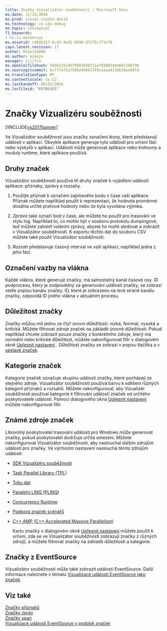 ```yaml
---
title: Značky Vizualizátor souběžnosti | Microsoft Docs
ms.date: 11/15/2016
ms.prod: visual-studio-dev14
ms.technology: vs-ide-debug
ms.topic: conceptual
f1_keywords:
- vs.cv.markersui
ms.assetid: c4692d17-6cd2-4ad1-8590-d7275c771c70
caps.latest.revision: 17
author: MikeJo5000
ms.author: mikejo
manager: jillfra
ms.openlocfilehash: 43b6115c45f9583b90711ef030834da662106f08
ms.sourcegitcommit: 6cfffa72af599a9d667249caaaa411bb28ea69fd
ms.translationtype: MT
ms.contentlocale: cs-CZ
ms.lasthandoff: 09/02/2020
ms.locfileid: "65704355"
---
```

# <a name="concurrency-visualizer-markers"></a>Značky Vizualizéru souběžnosti
[!INCLUDE[vs2017banner](../includes/vs2017banner.md)]

Ve Vizualizátor souběžnosti jsou značky označení ikony, které představují události v aplikaci.  Obvykle aplikace generuje tyto události pro určení fází nebo výskytů v aplikaci.  Události může generovat aplikace nebo knihovny a moduly runtime, které aplikace používá.  
  
## <a name="kinds-of-markers"></a>Druhy značek  
 Vizualizátor souběžnosti používá tři druhy značek k vyjádření událostí aplikace: příznaky, zprávy a rozsahy.  
  
1. Použijte *příznak* k označení zajímavého bodu v čase vaší aplikace.  Příznak můžete například použít k reprezentaci, že hodnota proměnné dosáhla určité prahové hodnoty nebo že byla vyvolána výjimka.  
  
2. *Zpráva* také označí bod v čase, ale můžete ho použít pro trasování ve stylu log.  Například to, co mohlo být v souboru protokolu dumpingové, teď můžete zalomit voláním zprávy, abyste ho mohli sledovat a zobrazit v Vizualizátor souběžnosti. K exportu těchto dat do souboru CSV můžete také použít Vizualizátor souběžnosti.  
  
3. *Rozsah* představuje časový interval ve vaší aplikaci, například jedna z jeho fází.  
  
## <a name="marker-linkage-to-threads"></a>Označení vazby na vlákna  
 Každé vlákno, které generuje značky, má samostatný kanál časové osy.  ID podprocesu, který je zodpovědný za generování událostí značky, se zobrazí vedle popisu kanálu značky.  ID, které je zobrazeno na levé straně kanálu značky, odpovídá ID jiného vlákna v aktuálním procesu.  
  
## <a name="marker-importance"></a>Důležitost značky  
 Značky můžou mít jednu ze čtyř úrovní důležitosti: nízká, Normal, vysoká a kritická.  Můžete filtrovat zdroje značek na základě úrovně důležitosti.  Pokud například chcete zobrazit pouze značky z konkrétního zdroje, který má normální nebo kritické důležitost, můžete nakonfigurovat filtr v dialogovém okně [Upřesnit nastavení](../profiling/advanced-settings-dialog-box-concurrency-visualizer.md) . Důležitost značky se zobrazí v popisu tlačítka a v [sestavě značek](../profiling/markers-report.md).  
  
## <a name="marker-category"></a>Kategorie značek  
 Kategorie značek označuje skupinu událostí značky, které pocházejí ze stejného zdroje.  Vizualizátor souběžnosti používá barvu k odlišení různých kategorií příznaků a rozsahů. Můžete nakonfigurovat, aby Vizualizér souběžnosti používal kategorie k filtrování událostí značek od určitého poskytovatele událostí.  Pomocí dialogového okna [Upřesnit nastavení](../profiling/advanced-settings-dialog-box-concurrency-visualizer.md) můžete nakonfigurovat filtr.  
  
## <a name="known-sources-of-markers"></a>Známé zdroje značek  
 Libovolný poskytovatel trasování událostí pro Windows může generovat značky, pokud poskytovatel dodržuje určitá omezení. Můžete nakonfigurovat Vizualizátor souběžnosti, aby naslouchal dalším zdrojům událostí pro značky. Ve výchozím nastavení naslouchá těmto zdrojům událostí:  
  
- [SDK Vizualizéru souběžnosti](../profiling/concurrency-visualizer-sdk.md)  
  
- [Task Parallel Library (TPL)](https://msdn.microsoft.com/library/b8f99f43-9104-45fd-9bff-385a20488a23)  
  
- [Toku dat](https://msdn.microsoft.com/library/643575d0-d26d-4c35-8de7-a9c403e97dd6)  
  
- [Paralelní LINQ (PLINQ)](https://msdn.microsoft.com/library/3d4d0cd3-bde4-490b-99e7-f4e41be96455)  
  
- [Concurrency Runtime](https://msdn.microsoft.com/library/874bc58f-8dce-483e-a3a1-4dcc9e52ed2c)  
  
- [Podpora značek scénářů](https://msdn.microsoft.com/e3b55bc2-b451-4214-ae00-0c7f5a5baec8)  
  
- [C++ AMP (C++ Accelerated Massive Parallelism)](https://msdn.microsoft.com/library/e27824cb-3167-409b-8c3f-a0e476d8f349)  
  
  Kartu značky v dialogovém okně [Upřesnit nastavení](../profiling/advanced-settings-dialog-box-concurrency-visualizer.md) můžete použít k určení, zda se ve Vizualizátor souběžnosti zobrazují značky z různých zdrojů, a můžete filtrovat značky na základě důležitosti a kategorie.  
  
## <a name="markers-from-eventsource"></a>Značky z EventSource  
 Vizualizátor souběžnosti může také zobrazit události EventSource.  Další informace naleznete v tématu [Vizualizace událostí EventSource jako značek](../profiling/visualizing-eventsource-events-as-markers.md).  
  
## <a name="see-also"></a>Viz také  
 [Značky příznaků](../profiling/flag-markers.md)   
 [Značky zpráv](../profiling/message-markers.md)   
 [Značky span](../profiling/span-markers.md)   
 [Vizualizace událostí EventSource v podobě značek](../profiling/visualizing-eventsource-events-as-markers.md)
